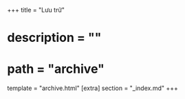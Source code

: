 +++
title = "Lưu trữ"
# description = ""
# path = "archive"
template = "archive.html"
[extra]
section = "_index.md"
+++
